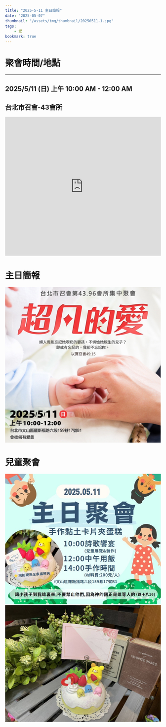 ```yaml
---
title: "2025-5-11 主日簡報"
date: "2025-05-07"
thumbnail: "/assets/img/thumbnail/20250511-1.jpg"
tags:
    - 愛
bookmark: true
---
```


# 聚會時間/地點
___

## 2025/5/11 (日) 上午 10:00 AM - 12:00 AM

## 台北市召會-43會所
<iframe src="https://www.google.com/maps/embed?pb=!1m18!1m12!1m3!1d1861.018064677444!2d121.54127558199755!3d24.99750156997027!2m3!1f0!2f0!3f0!3m2!1i1024!2i768!4f13.1!3m3!1m2!1s0x3442aa037a04bf63%3A0xca07e92f33867207!2z5Y-w5YyX5biC5Y-s5pyD56ys5Zub5Y2B5LiJ6IGa5pyD5omA!5e0!3m2!1szh-TW!2stw!4v1729835929402!5m2!1szh-TW!2stw" width="100%" height="450" style="border:0;" allowfullscreen="" loading="lazy" referrerpolicy="no-referrer-when-downgrade"></iframe>

# 主日簡報

<img src="/assets/img/thumbnail/20250511-1.jpg" alt="超凡的愛" style="box-shadow: 5px 5px 10px \#888;">

# 兒童聚會

<img src="/assets/img/thumbnail/20250511-2.jpg" alt="手做黏土卡片夾蛋糕" style="box-shadow: 5px 5px 10px \#888;">

<img src="/assets/img/thumbnail/20250511-3.jpg" alt="實品照" style="box-shadow: 5px 5px 10px \#888;">